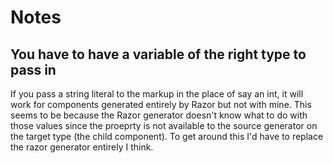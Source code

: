 # Notes

## You have to have a variable of the right type to pass in

If you pass a string literal to the markup in the place of say an int, it will work for components generated entirely by Razor but not with mine. This seems to be because the Razor generator doesn't know what to do with those values since the proeprty is not available to the source generator on the target type (the child component). To get around this I'd have to replace the razor generator entirely I think.